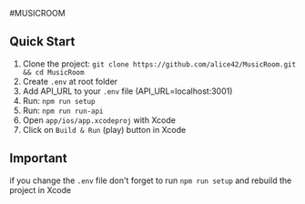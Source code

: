 #MUSICROOM

## Quick Start

1. Clone the project: `git clone https://github.com/alice42/MusicRoom.git && cd MusicRoom`
2. Create `.env` at root folder
3. Add API_URL to your `.env` file (API_URL=localhost:3001)
4. Run: `npm run setup`
5. Run: `npm run run-api`
6. Open `app/ios/app.xcodeproj` with Xcode
7. Click on `Build & Run` (play) button in Xcode

## Important

if you change the `.env` file don't forget to run `npm run setup` and rebuild the project in Xcode
